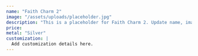 ```yaml
---
name: "Faith Charm 2"
image: "/assets/uploads/placeholder.jpg"
description: "This is a placeholder for Faith Charm 2. Update name, image, price, and description in CMS."
price:
metal: "Silver"
customization: |
  Add customization details here.
---
```

